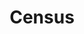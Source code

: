 ---
blog: https://getcensus.com/blog
linkedin: https://linkedin.com/company/getcensus
logohandle: getcensus
sort: census
title: Census
twitter: https://x.com/census
website: https://www.getcensus.com/
youtube: https://youtube.com/channel/UCat4zUySjXzPMFkG_1b6zuA
---
